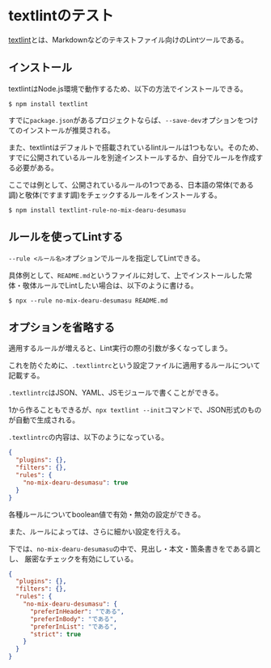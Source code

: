 # textlintのテスト

[textlint](https://github.com/textlint/textlint)とは、Markdownなどのテキストファイル向けのLintツールである。

## インストール

textlintはNode.js環境で動作するため、以下の方法でインストールできる。

```
$ npm install textlint
```

すでに`package.json`があるプロジェクトならば、`--save-dev`オプションをつけてのインストールが推奨される。

また、textlintはデフォルトで搭載されているlintルールは1つもない。そのため、すでに公開されているルールを別途インストールするか、自分でルールを作成する必要がある。

ここでは例として、公開されているルールの1つである、日本語の常体(である調)と敬体(ですます調)をチェックするルールをインストールする。

```
$ npm install textlint-rule-no-mix-dearu-desumasu
```

## ルールを使ってLintする

`--rule <ルール名>`オプションでルールを指定してLintできる。

具体例として、`README.md`というファイルに対して、上でインストールした常体・敬体ルールでLintしたい場合は、以下のように書ける。

```
$ npx --rule no-mix-dearu-desumasu README.md
```

## オプションを省略する

適用するルールが増えると、Lint実行の際の引数が多くなってしまう。

これを防ぐために、`.textlintrc`という設定ファイルに適用するルールについて記載する。

`.textlintrc`はJSON、YAML、JSモジュールで書くことができる。

1から作ることもできるが、`npx textlint --init`コマンドで、JSON形式のものが自動で生成される。

`.textlintrc`の内容は、以下のようになっている。

```json
{
  "plugins": {},
  "filters": {},
  "rules": {
    "no-mix-dearu-desumasu": true
  }
}
```

各種ルールについてboolean値で有効・無効の設定ができる。

また、ルールによっては、さらに細かい設定を行える。

下では、`no-mix-dearu-desumasu`の中で、見出し・本文・箇条書きをである調とし、
厳密なチェックを有効にしている。

```json
{
  "plugins": {},
  "filters": {},
  "rules": {
    "no-mix-dearu-desumasu": {
      "preferInHeader": "である",
      "preferInBody": "である",
      "preferInList": "である",
      "strict": true
    }
  }
}
```